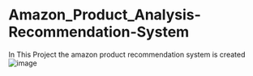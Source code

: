 # Amazon_Product_Analysis-Recommendation-System
In This Project the amazon product recommendation system is created
![image](https://github.com/QaziSaim/Amazon_Product_Analysis-Recommendation-System/assets/86281245/2a6acd22-682b-412d-b598-45a01298c5e5)
